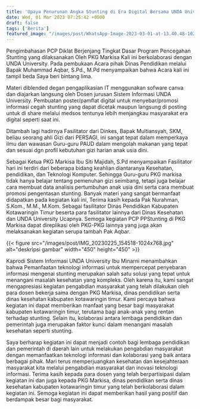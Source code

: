 ```yaml
---
title: 'Upaya Penurunan Angka Stunting di Era Digital Bersama UNDA Universit'
date: Wed, 01 Mar 2023 07:25:42 +0000
draft: false
tags: ['Berita']
featured_image: "/images/post/WhatsApp-Image-2023-03-01-at-13.40.48-1024x688.jpeg"
---
```


Pengimbahasan PCP Diklat Berjenjang Tingkat Dasar Program Pencegahan Stunting yang dilaksanakan Oleh PKG Markisa Kali ini berkolaborasi dengan UNDA University. Pada pembukaan Acara pihak Dinas Pendidikan melalui Bapak Muhammad Aqbar, S.Pd., M.Pd menyampaikan bahwa Acara kali ini tampil beda Saya beri bintang lima.

Materi diblended degan pengaplikasian IT menggunakan sofware canva dan diajarkan langsung oleh Dosen jurusan Sistem Informasi UNDA University. Pembuatan poster/pamflat digital untuk menyebar/promosi informasi cegah stunting yang dapat dicetak maupun langsung di posting untuk di share melalui medsos tentunya lebih menjangkau masyarakat era digital seperti saat ini.

Ditambah lagi hadirnya Fasilitator dari Dinkes, Bapak Multiansyah, SKM, beliau seorang ahli Gizi dari PERSAGI, ini sangat tepat dalam memperkaya ilmu dan wawasan Guru-guru PAUD dalam mengolah makanan yang tepat dan sesuai dgn profil kebutuhan gizi harian anak usia dini.

Sebagai Ketua PKG Markisa Ibu Siti Majidah, S.Pd menyampaikan Fasilitator hari ini terdiri dari beberapa bidang keahlian diantaranya Kesehatan, pendidikan, dan Teknologi Komputer. Sehingga Guru-guru PKG markisa tidak hanya belajar tentang pemenuhan gizi seimbang, tetapi juga belajar cara membuat data analisis pertumbuhan anak usia dini serta cara membuat promosi pengentasan stunting. Banyak materi yang sangat bermanfaat didapatkan pada kegiatan kali ini, Terima kasih kepada Pak Nurahman, S.Kom., M.M., M.Kom. Sebagai fasilitator Dinas Pendidikan Kabupaten Kotawaringin Timur beserta para fasilitator lainnya dari Dinas Kesehatan dan UNDA University Ucapnya. Semoga kegiatan PCP PPStunting di PKG Markisa dapat direplikasi oleh PKG-PKG lainnya yang juga akan melaksanakan kegiatan serupa tambah Pak Aqbar.

{{< figure src="/images/post/IMG_20230225_154518-1024x768.jpg" alt="deskripsi gambar" width="450" height="450" >}}

Kaprodi Sistem Informasi UNDA University Ibu Minarni menambahkan bahwa Pemanfaatan teknologi informasi untuk mempercepat penyebaran informasi mengenai stunting merupakan salah satu solusi yang tepat untuk menangani masalah kesehatan yang kompleks. Oleh karena itu, kami sangat mengapresiasi kegiatan pengabdian masyarakat yang telah dilakukan oleh para dosen bekerja sama dengan PKG Markisa, dinas pendidikan serta dinas kesehatan kabupaten kotawaringin timur. Kami percaya bahwa kegiatan ini dapat memberikan manfaat yang besar bagi masyarakat kabupaten kotawaringin timur, terutama bagi anak-anak yang rentan terhadap stunting. Selain itu, kolaborasi antara lembaga pendidikan dan pemerintah juga merupakan faktor kunci dalam menangani masalah kesehatan seperti stunting.

Saya berharap kegiatan ini dapat menjadi contoh bagi lembaga pendidikan dan pemerintah di daerah lain untuk melakukan pengabdian masyarakat dengan memanfaatkan teknologi informasi dan kolaborasi yang baik antara berbagai pihak. Mari terus memperjuangkan kesehatan dan kesejahteraan masyarakat kita melalui pengabdian masyarakat dan inovasi teknologi informasi. Terima kasih kepada para dosen yang telah berpartisipasi dalam kegiatan ini dan juga kepada PKG Markisa, dinas pendidikan serta dinas kesehatan kabupaten kotawaringin timur yang telah berkolaborasi dalam kegiatan ini. Semoga kegiatan ini dapat memberikan hasil yang positif dan berdampak besar bagi masyarakat.